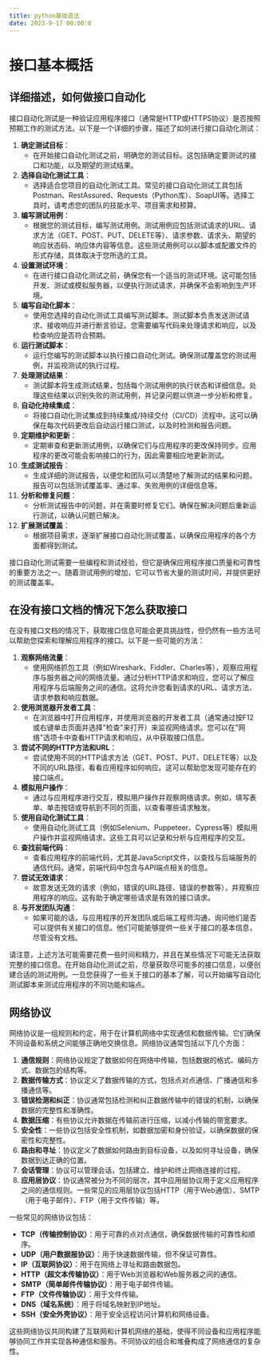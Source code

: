 ```yaml
---
title: python基础语法
date: 2023-9-17 00:00:0
---
```


# 接口基本概括

## 详细描述，如何做接口自动化

接口自动化测试是一种验证应用程序接口（通常是HTTP或HTTPS协议）是否按照预期工作的测试方法。以下是一个详细的步骤，描述了如何进行接口自动化测试：

1. **确定测试目标**：
   - 在开始接口自动化测试之前，明确您的测试目标。这包括确定要测试的接口和功能，以及期望的测试结果。
2. **选择自动化测试工具**：
   - 选择适合您项目的自动化测试工具。常见的接口自动化测试工具包括Postman、RestAssured、Requests（Python库）、SoapUI等。选择工具时，请考虑您的团队的技能水平、项目需求和预算。
3. **编写测试用例**：
   - 根据您的测试目标，编写测试用例。测试用例应包括测试请求的URL、请求方法（GET、POST、PUT、DELETE等）、请求参数、请求头、期望的响应状态码、响应体内容等信息。这些测试用例可以以脚本或配置文件的形式存储，具体取决于您所选的工具。
4. **设置测试环境**：
   - 在进行接口自动化测试之前，确保您有一个适当的测试环境。这可能包括开发、测试或模拟服务器，以便执行测试请求，并确保不会影响到生产环境。
5. **编写自动化脚本**：
   - 使用您选择的自动化测试工具编写测试脚本。测试脚本负责发送测试请求、接收响应并进行断言验证。您需要编写代码来处理请求和响应，以及检查响应是否符合预期。
6. **运行测试脚本**：
   - 运行您编写的测试脚本以执行接口自动化测试。确保测试覆盖您的测试用例，并监视测试的执行过程。
7. **处理测试结果**：
   - 测试脚本将生成测试结果，包括每个测试用例的执行状态和详细信息。处理这些结果以识别失败的测试用例，并记录问题以供进一步分析和修复。
8. **自动化持续集成**：
   - 将接口自动化测试集成到持续集成/持续交付（CI/CD）流程中。这可以确保在每次代码更改后自动运行接口测试，以及时检测和报告问题。
9. **定期维护和更新**：
   - 定期审查和更新测试用例，以确保它们与应用程序的更改保持同步。应用程序的更改可能会影响接口的行为，因此需要相应地更新测试。
10. **生成测试报告**：
    - 生成详细的测试报告，以便您和团队可以清楚地了解测试的结果和问题。报告可以包括测试覆盖率、通过率、失败用例的详细信息等。
11. **分析和修复问题**：
    - 分析测试报告中的问题，并在需要时修复它们。确保在解决问题后重新运行测试，以确认问题已解决。
12. **扩展测试覆盖**：
    - 根据项目需求，逐渐扩展接口自动化测试覆盖，以确保应用程序的各个方面都得到测试。

接口自动化测试需要一些编程和测试经验，但它是确保应用程序接口质量和可靠性的重要方法之一。随着测试用例的增加，它可以节省大量的测试时间，并提供更好的测试覆盖率。



## 在没有接口文档的情况下怎么获取接口

在没有接口文档的情况下，获取接口信息可能会更具挑战性，但仍然有一些方法可以帮助您探索和理解应用程序的接口。以下是一些可能的方法：

1. **观察网络流量**：
   - 使用网络抓包工具（例如Wireshark、Fiddler、Charles等），观察应用程序与服务器之间的网络流量。通过分析HTTP请求和响应，您可以了解应用程序与后端服务之间的通信。这将允许您看到请求的URL、请求方法、请求参数和响应数据。
2. **使用浏览器开发者工具**：
   - 在浏览器中打开应用程序，并使用浏览器的开发者工具（通常通过按F12或右键单击页面并选择"检查"来打开）来监视网络请求。您可以在"网络"选项卡中查看HTTP请求和响应，从中获取接口信息。
3. **尝试不同的HTTP方法和URL**：
   - 尝试使用不同的HTTP请求方法（GET、POST、PUT、DELETE等）以及不同的URL路径，看看应用程序如何响应。这可以帮助您发现可能存在的接口端点。
4. **模拟用户操作**：
   - 通过与应用程序进行交互，模拟用户操作并观察网络请求。例如，填写表单、单击按钮或导航到不同的页面，以查看哪些请求触发。
5. **使用自动化测试工具**：
   - 使用自动化测试工具（例如Selenium、Puppeteer、Cypress等）模拟用户操作并监视网络请求。这些工具可以记录和分析与应用程序的交互。
6. **查找前端代码**：
   - 查看应用程序的前端代码，尤其是JavaScript文件，以查找与后端服务的通信代码。通常，前端代码中包含与API端点相关的信息。
7. **尝试无效请求**：
   - 故意发送无效的请求（例如，错误的URL路径、错误的参数等），并观察应用程序的响应。这有助于确定哪些请求是有效的接口请求。
8. **与开发团队沟通**：
   - 如果可能的话，与应用程序的开发团队或后端工程师沟通，询问他们是否可以提供有关接口的信息。他们可能能够提供一些关于接口的基本信息，尽管没有文档。

请注意，上述方法可能需要花费一些时间和精力，并且在某些情况下可能无法获取完整的接口信息。在开始自动化测试之前，尽量获取尽可能多的接口信息，以便创建合适的测试用例。一旦您获得了一些关于接口的基本了解，可以开始编写自动化测试脚本来测试应用程序的不同功能和端点。

## 网络协议

网络协议是一组规则和约定，用于在计算机网络中实现通信和数据传输。它们确保不同设备和系统之间能够正确地交换信息。网络协议通常包括以下几个方面：

1. **通信规则**：网络协议规定了数据如何在网络中传输，包括数据的格式、编码方式、数据包的结构等。
2. **数据传输方式**：协议定义了数据传输的方式，包括点对点通信、广播通信和多播通信等。
3. **错误检测和纠正**：协议通常包括检测和纠正数据传输中的错误的机制，以确保数据的完整性和准确性。
4. **数据压缩**：有些协议允许数据在传输前进行压缩，以减小传输的带宽要求。
5. **安全性**：一些协议包括安全性机制，如数据加密和身份验证，以确保数据的保密性和完整性。
6. **路由和寻址**：协议定义了数据如何路由到目标设备，以及如何寻址设备，确保数据到达正确的位置。
7. **会话管理**：协议可以管理会话，包括建立、维护和终止网络连接的过程。
8. **应用层协议**：协议通常被分为不同的层次，其中应用层协议用于定义应用程序之间的通信规则。一些常见的应用层协议包括HTTP（用于Web通信）、SMTP（用于电子邮件）、FTP（用于文件传输）等。

一些常见的网络协议包括：

- **TCP（传输控制协议）**：用于可靠的点对点通信，确保数据传输的可靠性和顺序。
- **UDP（用户数据报协议）**：用于快速数据传输，但不保证可靠性。
- **IP（互联网协议）**：用于在网络上寻址和路由数据包。
- **HTTP（超文本传输协议）**：用于Web浏览器和Web服务器之间的通信。
- **SMTP（简单邮件传输协议）**：用于电子邮件传输。
- **FTP（文件传输协议）**：用于文件传输。
- **DNS（域名系统）**：用于将域名映射到IP地址。
- **SSH（安全外壳协议）**：用于安全远程访问计算机和网络设备。

这些网络协议共同构建了互联网和计算机网络的基础，使得不同设备和应用程序能够协同工作并实现各种通信和服务。不同协议的组合和堆叠构成了网络通信的复杂性。
